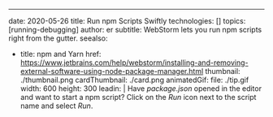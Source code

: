 ---
date: 2020-05-26
title: Run npm Scripts Swiftly
technologies: []
topics: [running-debugging]
author: er
subtitle: WebStorm lets you run npm scripts right from the gutter.
seealso:
- title: npm and Yarn
  href: https://www.jetbrains.com/help/webstorm/installing-and-removing-external-software-using-node-package-manager.html
thumbnail: ./thumbnail.png
cardThumbnail: ./card.png
animatedGif:
  file: ./tip.gif
  width: 600
  height: 300
leadin: |
  Have *package.json* opened in the editor and want to start a npm script? 
  Click on the *Run* icon next to the script name and select *Run*.
